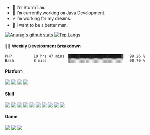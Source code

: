 - 💬 I'm StormTian.
- 🔭 I’m currently working on Java Development.
- ⚡ I’m working for my dreams.
- 🌱 I want to be a better man.


[![Anurag's github stats](https://github-readme-stats.vercel.app/api?username=StormTian&show_icons=true&theme=radical)](https://github.com/anuraghazra/github-readme-stats)
[![Top Langs](https://github-readme-stats.vercel.app/api/top-langs/?username=StormTian&show_icons=true&theme=radical)](https://github.com/anuraghazra/github-readme-stats)


#### 🏊‍♂️ <a>Weekly Development Breakdown</a>
<!--START_SECTION:waka-->
```text
PHP          19 hrs 47 mins  ████████████████████████▓   99.26 % 
Bash         8 mins          ▒░░░░░░░░░░░░░░░░░░░░░░░░   00.70 % 
```
<!--END_SECTION:waka-->

#### Platform
[![](https://img.shields.io/badge/macOS-10.15-292e33?style=flat-square&logo=apple&logoColor=ffffff)](https://www.tonymacx86.com/)
[![](https://img.shields.io/badge/Windows-10-2376bc?style=flat-square&logo=windows&logoColor=ffffff)](https://www.microsoft.com/windows/get-windows-10)
[![](https://img.shields.io/badge/IDE-Visual%20Studio%20Code-blue?style=flat-square&logo=visual-studio-code&logoColor=ffffff)](https://code.visualstudio.com/)
[![](https://img.shields.io/badge/Intellij-Idea-blue?style=flat-square&logo=intellijidea&logoColor=000000)](https://code.visualstudio.com/)

#### Skill
[![](https://img.shields.io/badge/-Java-007396?style=flat-square&logo=java&logoColor=ffffff)](https://reactjs.org/)
[![](https://img.shields.io/badge/-Spring-6DB33F?style=flat-square&logo=spring&logoColor=white)](https://postcss.org/)
[![](https://img.shields.io/badge/-Docker-2496ED?style=flat-square&logo=docker&logoColor=ffffff)](https://www.docker.com/)
[![](https://img.shields.io/badge/-MySQL-003545?style=flat-square&logo=mysql&logoColor=white)](https://mariadb.com/)
[![](https://img.shields.io/badge/-Git-f05032?style=flat-square&logo=git&logoColor=white)](https://git-scm.com/)
[![](https://img.shields.io/badge/-Linux-fcc624?style=flat-square&logo=linux&logoColor=white)](https://www.linuxfoundation.org/)
[![](https://img.shields.io/badge/-Nginx-269539?style=flat-square&logo=nginx&logoColor=ffffff)](https://nginx.org/)
[![](https://img.shields.io/badge/-ElasticSearch-005571?style=flat-square&logo=elasticsearch&logoColor=white)](https://www.typescriptlang.org/)
[![](https://img.shields.io/badge/-Redis-dc382d?style=flat-square&logo=redis&logoColor=white)](https://sass-lang.com/)
[![](https://img.shields.io/badge/-Python-3776AB?style=flat-square&logo=python&logoColor=ffffff)](https://stylus-lang.com/)

#### Game
[![](https://img.shields.io/badge/iPhone-XR-000000?style=flat-square&logo=apple&logoColor=ffffff)](https://www.blackberry.com/)
![](https://img.shields.io/badge/-Nintendo%20Switch-e60012?style=flat-square&logo=nintendo%20switch&logoColor=ffffff)
[![](https://img.shields.io/badge/Steam-171a21?style=flat-square&logo=steam&logoColor=ffffff)](https://steamcommunity.com/id/antzuhl)
